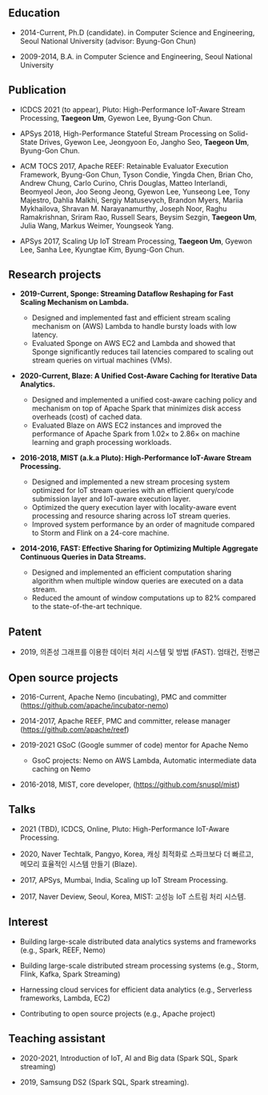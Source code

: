## Education 
  - 2014-Current, Ph.D (candidate). in Computer Science and Engineering, Seoul National University  (advisor: Byung-Gon Chun)
  
  - 2009-2014, B.A. in Computer Science and Engineering, Seoul National University 

## Publication
  - ICDCS 2021 (to appear), Pluto: High-Performance IoT-Aware Stream Processing, **Taegeon Um**, Gyewon Lee, Byung-Gon Chun. 
  
  - APSys 2018, High-Performance Stateful Stream Processing on Solid-State Drives, Gyewon Lee, Jeongyoon Eo, Jangho Seo, **Taegeon Um**, Byung-Gon Chun. 
  
  - ACM TOCS 2017, Apache REEF: Retainable Evaluator Execution Framework, Byung-Gon Chun, Tyson Condie, Yingda Chen, Brian Cho, Andrew Chung, Carlo Curino, Chris Douglas, Matteo Interlandi, Beomyeol Jeon, Joo Seong Jeong, Gyewon Lee, Yunseong Lee, Tony Majestro, Dahlia Malkhi, Sergiy Matusevych, Brandon Myers, Mariia Mykhailova, Shravan M. Narayanamurthy, Joseph Noor, Raghu Ramakrishnan, Sriram Rao, Russell Sears, Beysim Sezgin, **Taegeon Um**, Julia Wang, Markus Weimer, Youngseok Yang. 
  
  - APSys 2017, Scaling Up IoT Stream Processing, **Taegeon Um**, Gyewon Lee, Sanha Lee, Kyungtae Kim, Byung-Gon Chun. 

## Research projects
  - **2019-Current, Sponge: Streaming Dataflow Reshaping for Fast Scaling Mechanism on Lambda.**
    - Designed and implemented fast and efficient stream scaling mechanism on (AWS) Lambda to handle bursty loads with low latency. 
    - Evaluated Sponge on AWS EC2 and Lambda and showed that Sponge significantly reduces tail latencies compared to scaling out stream queries on virtual machines (VMs). 

  - **2020-Current, Blaze: A Unified Cost-Aware Caching for Iterative Data Analytics.**
    - Designed and implemented a unified cost-aware caching policy and mechanism on top of Apache Spark that minimizes disk access overheads (cost) of cached data.
    - Evaluated Blaze on AWS EC2 instances and improved the performance of Apache Spark from 1.02× to 2.86× on machine learning and graph processing workloads.

  - **2016-2018, MIST (a.k.a Pluto): High-Performance IoT-Aware Stream Processing.**
    - Designed and implemented a new stream procesing system optimized for IoT stream queries with an efficient query/code submission layer and IoT-aware execution layer.
    - Optimized the query execution layer with locality-aware event processing and resource sharing across IoT stream queries. 
    - Improved system performance by an order of magnitude compared to Storm and Flink on a 24-core machine.

  - **2014-2016, FAST: Effective Sharing for Optimizing Multiple Aggregate Continuous Queries in Data Streams.**
    - Designed and implemented an efficient computation sharing algorithm when multiple window queries are executed on a data stream.
    - Reduced the amount of window computations up to 82% compared to the state-of-the-art technique.


## Patent
  - 2019, 의존성 그래프를 이용한 데이터 처리 시스템 및 방법 (FAST). 엄태건, 전병곤

## Open source projects
  - 2016-Current, Apache Nemo (incubating), PMC and committer (https://github.com/apache/incubator-nemo)
 
  - 2014-2017, Apache REEF, PMC and committer, release manager (https://github.com/apache/reef)
 
  - 2019-2021 GSoC (Google summer of code) mentor for Apache Nemo
    - GsoC projects: Nemo on AWS Lambda, Automatic intermediate data caching on Nemo
   
  - 2016-2018, MIST, core developer, (https://github.com/snuspl/mist)

## Talks 
  - 2021 (TBD), ICDCS, Online, Pluto: High-Performance IoT-Aware Processing.
  
  - 2020, Naver Techtalk, Pangyo, Korea, 캐싱 최적화로 스파크보다 더 빠르고, 메모리 효율적인 시스템 만들기 (Blaze).
  
  - 2017, APSys, Mumbai, India, Scaling up IoT Stream Processing.
  
  - 2017, Naver Deview, Seoul, Korea, MIST: 고성능 IoT 스트림 처리 시스템. 

## Interest 
  - Building large-scale distributed data analytics systems and frameworks (e.g., Spark, REEF, Nemo)
  
  - Building large-scale distributed stream processing systems (e.g., Storm, Flink, Kafka, Spark Streaming)
  
  - Harnessing cloud services for efficient data analytics (e.g., Serverless frameworks, Lambda, EC2)
  
  - Contributing to open source projects (e.g., Apache project)

## Teaching assistant 
  - 2020-2021, Introduction of IoT, AI and Big data (Spark SQL, Spark streaming)
  
  - 2019, Samsung DS2 (Spark SQL, Spark streaming).

